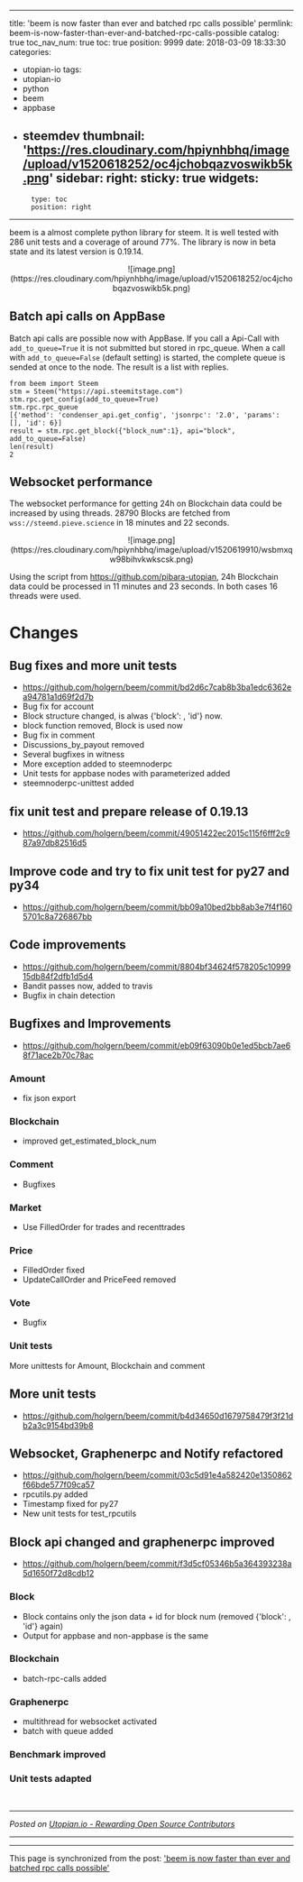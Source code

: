 
---
title: 'beem is now faster than ever and batched rpc calls possible'
permlink: beem-is-now-faster-than-ever-and-batched-rpc-calls-possible
catalog: true
toc_nav_num: true
toc: true
position: 9999
date: 2018-03-09 18:33:30
categories:
- utopian-io
tags:
- utopian-io
- python
- beem
- appbase
- steemdev
thumbnail: 'https://res.cloudinary.com/hpiynhbhq/image/upload/v1520618252/oc4jchobqazvoswikb5k.png'
sidebar:
    right:
        sticky: true
widgets:
    -
        type: toc
        position: right
---


beem is a almost complete python library for steem. It is well tested with 286 unit tests and a coverage of around 77%. The library is now in beta state and its latest version is 0.19.14.

<center>![image.png](https://res.cloudinary.com/hpiynhbhq/image/upload/v1520618252/oc4jchobqazvoswikb5k.png)
</center>

## Batch api calls on AppBase
Batch api calls are possible now with AppBase. If you call a Api-Call with `add_to_queue=True` it is not submitted but stored in rpc_queue. When a call with `add_to_queue=False` (default setting) is started, the complete queue is sended at once to the node. The result is a list with replies.
```
from beem import Steem
stm = Steem("https://api.steemitstage.com")
stm.rpc.get_config(add_to_queue=True)
stm.rpc.rpc_queue
[{'method': 'condenser_api.get_config', 'jsonrpc': '2.0', 'params': [], 'id': 6}]
result = stm.rpc.get_block({"block_num":1}, api="block", add_to_queue=False)
len(result)
2
 ``` 
## Websocket performance
The websocket performance for getting 24h on Blockchain data could be increased by using threads.
28790  Blocks are fetched from `wss://steemd.pieve.science` in 18 minutes and 22 seconds.

<center>![image.png](https://res.cloudinary.com/hpiynhbhq/image/upload/v1520619910/wsbmxqw98bihvkwkscsk.png)
</center>

Using the script from https://github.com/pibara-utopian, 24h Blockchain data could be processed in 11 minutes and 23 seconds. In both cases 16 threads were used.

# Changes
## Bug fixes and more unit tests 
* https://github.com/holgern/beem/commit/bd2d6c7cab8b3ba1edc6362ea94781a1d69f2d7b
* Bug fix for account
* Block structure changed, is alwas {'block': , 'id'} now.
* block function removed, Block is used now
* Bug fix in comment
* Discussions_by_payout removed
* Several bugfixes in witness
* More exception added to steemnoderpc
* Unit tests for appbase nodes with parameterized added
* steemnoderpc-unittest added

## fix unit test and prepare release of 0.19.13
* https://github.com/holgern/beem/commit/49051422ec2015c115f6fff2c987a97db82516d5

## Improve code and try to fix unit test for py27 and py34
* https://github.com/holgern/beem/commit/bb09a10bed2bb8ab3e7f4f1605701c8a726867bb

## Code improvements 
* https://github.com/holgern/beem/commit/8804bf34624f578205c1099915db84f2dfb1d5d4
* Bandit passes now, added to travis
* Bugfix in chain detection

## Bugfixes and Improvements 
* https://github.com/holgern/beem/commit/eb09f63090b0e1ed5bcb7ae68f71ace2b70c78ac
### Amount
* fix json export
### Blockchain
* improved get_estimated_block_num
### Comment
* Bugfixes
### Market
* Use FilledOrder for trades and recenttrades
### Price
* FilledOrder fixed
* UpdateCallOrder and PriceFeed removed
### Vote
* Bugfix
### Unit tests
More unittests for Amount, Blockchain and comment

## More unit tests
* https://github.com/holgern/beem/commit/b4d34650d1679758479f3f21db2a3c9154bd39b8

## Websocket, Graphenerpc and Notify refactored
* https://github.com/holgern/beem/commit/03c5d91e4a582420e1350862f66bde577f09ca57
* rpcutils.py added
* Timestamp fixed for py27
* New unit tests for test_rpcutils

## Block api changed and graphenerpc improved 
* https://github.com/holgern/beem/commit/f3d5cf05346b5a364393238a5d1650f72d8cdb12
### Block
* Block contains only the json data + id for block num (removed {'block': , 'id'}  again)
* Output for appbase and non-appbase is the same
### Blockchain
* batch-rpc-calls added
### Graphenerpc
* multithread for websocket activated
* batch with queue  added
### Benchmark improved
### Unit tests adapted

<br /><hr/><em>Posted on <a href="https://utopian.io/utopian-io/@holger80/beem-is-now-faster-than-ever-and-batched-rpc-calls-possible">Utopian.io -  Rewarding Open Source Contributors</a></em><hr/>

- - -

This page is synchronized from the post: ['beem is now faster than ever and batched rpc calls possible'](https://steemit.com/@holger80/beem-is-now-faster-than-ever-and-batched-rpc-calls-possible)
